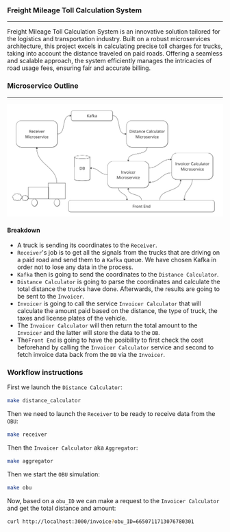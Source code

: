 ### Freight Mileage Toll Calculation System
________________________________________________________________
Freight Mileage Toll Calculation System is an innovative solution tailored for the logistics and transportation industry. Built on a robust microservices architecture, this project excels in calculating precise toll charges for trucks, taking into account the distance traveled on paid roads. Offering a seamless and scalable approach, the system efficiently manages the intricacies of road usage fees, ensuring fair and accurate billing.

### Microservice Outline
________________________________________________________________
![alt](https://github.com/petrostrak/freight-mileage-toll-calculation-system/blob/main/mircoservice.png)

#### Breakdown
*   A truck is sending its coordinates to the `Receiver`.
*   `Receiver`'s job is to get all the signals from the trucks that are driving on a paid road and send them to a `Kafka` queue. We have chosen Kafka in order not to lose any data in the process.
*   `Kafka` then is going to send the coordinates to the `Distance Calculator`.   
*   `Distance Calculator` is going to parse the coordinates and calculate the total distance the trucks have done. Afterwards, the results are going to be sent to the `Invoicer`.
*   `Invoicer` is going to call the service `Invoicer Calculator` that will calculate the amount paid based on the distance, the type of truck, the taxes and license plates of the vehicle.
*   The `Invoicer Calculator` will then return the total amount to the `Invoicer` and the latter will store the data to the `DB`.
*   The`Front End` is going to have the posibility to first check the cost beforehand by calling the `Invoicer Calculator` service and second to fetch invoice data back from the `DB` via the `Invoicer`.

### Workflow instructions
First we launch the `Distance Calculator`:
```bash
make distance_calculator 
```
Then we need to launch the `Receiver` to be ready to receive data from the `OBU`:
```bash
make receiver
```
Then the `Invoicer Calculator` aka  `Aggregator`:
```bash
make aggregator
```
Then we start the `OBU` simulation:
```bash
make obu
```
Now, based on a `obu_ID` we can make a request to the `Invoicer Calculator` and get the total distance and amount:
```bash
curl http://localhost:3000/invoice?obu_ID=6650711713076780301
```